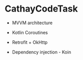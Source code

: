 # CathayCodeTask

+ MVVM architecture

+ Kotlin Coroutines

+ Retrofit + OkHttp

+ Dependency injection - Koin
